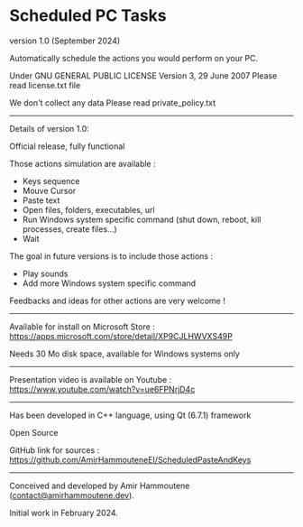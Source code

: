 # Scheduled PC Tasks

version 1.0 (September 2024)

Automatically schedule the actions you would perform on your PC.


Under GNU GENERAL PUBLIC LICENSE Version 3, 29 June 2007
Please read license.txt file

We don't collect any data
Please read private_policy.txt

----------
Details of version 1.0:

Official release, fully functional

Those actions simulation are available :

   - Keys sequence
   - Mouve Cursor
   - Paste text
   - Open files, folders, executables, url
   - Run Windows system specific command (shut down, reboot, kill processes, create files...)
   - Wait
   
The goal in future versions is to include those actions :

   - Play sounds
   - Add more Windows system specific command

Feedbacks and ideas for other actions are very welcome !

----------
Available for install on Microsoft Store : 
https://apps.microsoft.com/store/detail/XP9CJLHWVXS49P

Needs 30 Mo disk space, available for Windows systems only
   
----------
Presentation video is available on Youtube :
https://www.youtube.com/watch?v=ue6FPNrjD4c

----------
Has been developed in C++ language, using Qt (6.7.1) framework 

Open Source

GitHub link for sources : https://github.com/AmirHammouteneEI/ScheduledPasteAndKeys

----------
Conceived and developed by Amir Hammoutene (contact@amirhammoutene.dev). 

Initial work in February 2024.